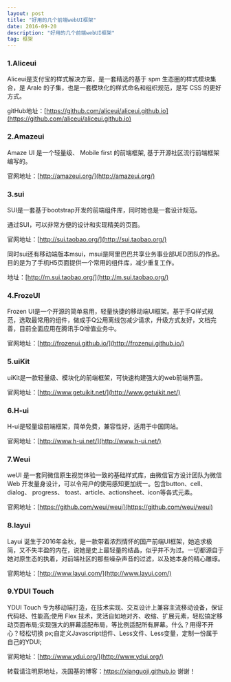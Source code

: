 ```yaml
---
layout: post
title: "好用的几个前端webUI框架"
date: 2016-09-20
description: "好用的几个前端webUI框架"
tag: 框架
---
```


### 1.Aliceui

Aliceui是支付宝的样式解决方案，是一套精选的基于 spm 生态圈的样式模块集合，是 Arale 的子集，也是一套模块化的样式命名和组织规范，是写 CSS 的更好方式。

gitHub地址：[https://github.com/aliceui/aliceui.github.io](https://github.com/aliceui/aliceui.github.io)

### 2.Amazeui

Amaze UI 是一个轻量级、 Mobile first 的前端框架, 基于开源社区流行前端框架编写的。

官网地址：[http://amazeui.org/](http://amazeui.org/)

### 3.sui

SUI是一套基于bootstrap开发的前端组件库，同时她也是一套设计规范。

通过SUI，可以非常方便的设计和实现精美的页面。

官网地址：[http://sui.taobao.org/](http://sui.taobao.org/)

同时sui还有移动端版本msui，msui是阿里巴巴共享业务事业部UED团队的作品。目的是为了手机H5页面提供一个常用的组件库，减少重复工作。

地址：[http://m.sui.taobao.org/](http://m.sui.taobao.org/)

### 4.FrozeUI

Frozen UI是一个开源的简单易用，轻量快捷的移动端UI框架。基于手Q样式规范，选取最常用的组件，做成手Q公用离线包减少请求，升级方式友好，文档完善，目前全面应用在腾讯手Q增值业务中。

官网地址：[http://frozenui.github.io/](http://frozenui.github.io/)

### 5.uiKit

uiKit是一款轻量级、模块化的前端框架，可快速构建强大的web前端界面。

官网地址：[http://www.getuikit.net/](http://www.getuikit.net/)

### 6.H-ui

H-ui是轻量级前端框架，简单免费，兼容性好，适用于中国网站。

官网地址：[http://www.h-ui.net/](http://www.h-ui.net/)

### 7.Weui

weUI 是一套同微信原生视觉体验一致的基础样式库，由微信官方设计团队为微信 Web 开发量身设计，可以令用户的使用感知更加统一。包含button、cell、dialog、 progress、 toast、article、actionsheet、icon等各式元素。

官网地址：[https://github.com/weui/weui](https://github.com/weui/weui)

### 8.layui

Layui 诞生于2016年金秋，是一款带着浓烈情怀的国产前端UI框架，她追求极简，又不失丰盈的内在，说她是史上最轻量的结晶，似乎并不为过。一切都源自于她对原生态的执着，对前端社区的那些噪杂声音的过滤，以及她本身的精心雕琢。

官网地址：[http://www.layui.com/](http://www.layui.com/)

### 9.YDUI Touch

YDUI Touch 专为移动端打造，在技术实现、交互设计上兼容主流移动设备，保证代码轻、性能高;使用 Flex 技术，灵活自如地对齐、收缩、扩展元素，轻松搞定移动页面布局;实现强大的屏幕适配布局，等比例适配所有屏幕。什么？用得不开心？轻松切换 px;自定义Javascript组件、Less文件、Less变量，定制一份属于自己的YDUI;

官网地址：[http://www.ydui.org/](http://www.ydui.org/)





转载请注明原地址，冼国基的博客：https://xianguoji.github.io 谢谢！